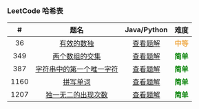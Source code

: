 ### LeetCode 哈希表

|  #   |                             题名                             |                         Java/Python                          |                    难度                     |
| :--: | :----------------------------------------------------------: | :----------------------------------------------------------: | :-----------------------------------------: |
|  36  | [有效的数独](https://leetcode-cn.com/problems/valid-sudoku/) |                [查看题解](36-valid-sudoku.md)                | <strong style="color:#f0ad4e">中等</strong> |
| 349  | [两个数组的交集](https://leetcode-cn.com/problems/intersection-of-two-arrays/) |        [查看题解](349-intersection-of-two-arrays.md)         |  <strong style="color:green">简单</strong>  |
| 387  | [字符串中的第一个唯一字符](https://leetcode-cn.com/problems/first-unique-character-in-a-string/) |    [查看题解](387-first-unique-character-in-a-string.md)     |  <strong style="color:green">简单</strong>  |
| 1160 | [拼写单词](https://leetcode-cn.com/problems/find-words-that-can-be-formed-by-characters/) | [查看题解](1160-find-words-that-can-be-formed-by-characters.md) |  <strong style="color:green">简单</strong>  |
| 1207 | [独一无二的出现次数](https://leetcode-cn.com/problems/unique-number-of-occurrences/) |       [查看题解](1207-unique-number-of-occurrences.md)       |  <strong style="color:green">简单</strong>  |


